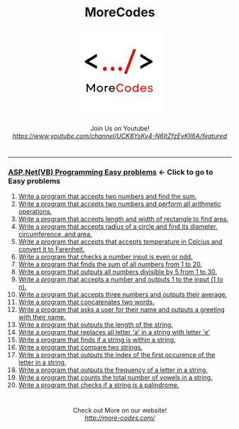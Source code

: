 <h1 align="center">MoreCodes</h1>
<p align="center"> 
  <img src="/morecodescir.png"/>
</p>

<p align="center">
Join Us on Youtube! <br/>
<i><u>https://www.youtube.com/channel/UCK8YsKv4-N6ItZfzEyKlI6A/featured</u></i>
</p>

#

- - - -
### [ASP.Net(VB) Programming Easy problems](../Easy%20Problems/) <- Click to go to Easy problems

1. <a href="https://github.com/ArjunAranetaCodes/MoreCodes-ASPVB/blob/master/Easy%20Problems/problem1.vb" target="_blank">Write a program that accepts two numbers and find the sum.</a>
2. <a href="https://github.com/ArjunAranetaCodes/MoreCodes-ASPVB/blob/master/Easy%20Problems/problem2.vb" target="_blank">Write a program that accepts two numbers and perform all arithmetic operations.</a>
3. <a href="https://github.com/ArjunAranetaCodes/MoreCodes-ASPVB/blob/master/Easy%20Problems/problem3.vb" target="_blank">Write a program that accepts length and width of rectangle to find area.</a>
4. <a href="https://github.com/ArjunAranetaCodes/MoreCodes-ASPVB/blob/master/Easy%20Problems/problem4.vb" target="_blank">Write a program that accepts radius of a circle and find its diameter, circumference, and area.</a>
5. <a href="https://github.com/ArjunAranetaCodes/MoreCodes-ASPVB/blob/master/Easy%20Problems/problem5.vb" target="_blank">Write a program that accepts that accepts temperature in Celcius and convert it to Farenheit.</a>
6. <a href="https://github.com/ArjunAranetaCodes/MoreCodes-ASPVB/blob/master/Easy%20Problems/problem6.vb" target="_blank">Write a program that checks a number input is even or odd.</a>
7. <a href="https://github.com/ArjunAranetaCodes/MoreCodes-ASPVB/blob/master/Easy%20Problems/problem7.vb" target="_blank">Write a program that finds the sum of all numbers from 1 to 20.</a>
8. <a href="https://github.com/ArjunAranetaCodes/MoreCodes-ASPVB/blob/master/Easy%20Problems/problem8.vb" target="_blank">Write a program that outputs all numbers divisible by 5 from 1 to 30.</a>
9. <a href="https://github.com/ArjunAranetaCodes/MoreCodes-ASPVB/blob/master/Easy%20Problems/problem9.vb" target="_blank">Write a program that accepts a number and outputs 1 to the input (1 to n).</a>
10. <a href="https://github.com/ArjunAranetaCodes/MoreCodes-ASPVB/blob/master/Easy%20Problems/problem10.vb" target="_blank">Write a program that accepts three numbers and outputs their average.</a>
11. <a href="https://github.com/ArjunAranetaCodes/MoreCodes-ASPVB/blob/master/Easy%20Problems/problem11.vb" target="_blank">Write a program that concatenates two words.</a>
12. <a href="https://github.com/ArjunAranetaCodes/MoreCodes-ASPVB/blob/master/Easy%20Problems/problem12.vb" target="_blank">Write a program that asks a user for their name and outputs a greeting with their name.</a>
13. <a href="https://github.com/ArjunAranetaCodes/MoreCodes-ASPVB/blob/master/Easy%20Problems/problem13.vb" target="_blank">Write a program that outputs the length of the string.</a>
14. <a href="https://github.com/ArjunAranetaCodes/MoreCodes-ASPVB/blob/master/Easy%20Problems/problem14.vb" target="_blank">Write a program that replaces all letter 'a' in a string with letter 'e'</a>
15. <a href="https://github.com/ArjunAranetaCodes/MoreCodes-ASPVB/blob/master/Easy%20Problems/problem15.vb" target="_blank">Write a program that finds if a string is within a string.</a>
16. <a href="https://github.com/ArjunAranetaCodes/MoreCodes-ASPVB/blob/master/Easy%20Problems/problem16.vb" target="_blank">Write a program that compare two strings.</a>
17. <a href="https://github.com/ArjunAranetaCodes/MoreCodes-ASPVB/blob/master/Easy%20Problems/problem17.vb" target="_blank">Write a program that outputs the index of the first occurence of the letter in a string.</a>
18. <a href="https://github.com/ArjunAranetaCodes/MoreCodes-ASPVB/blob/master/Easy%20Problems/problem18.vb" target="_blank">Write a program that outputs the frequency of a letter in a string.</a>
19. <a href="https://github.com/ArjunAranetaCodes/MoreCodes-ASPVB/blob/master/Easy%20Problems/problem19.vb" target="_blank">Write a program that counts the total number of vowels in a string.</a>
20. <a href="https://github.com/ArjunAranetaCodes/MoreCodes-ASPVB/blob/master/Easy%20Problems/problem20.vb" target="_blank">Write a program that checks if a string is a palindrome.</a>

#

<p align="center">
Check out More on our website! <br/>
<i><u>http://more-codes.com/</u></i>
</p>